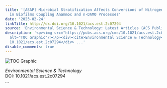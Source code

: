 ```yaml
---
title: '[ASAP] Microbial Stratification Affects Conversions of Nitrogen and Methane
  in Biofilms Coupling Anammox and n‑DAMO Processes'
date: '2023-02-24'
linkTitle: http://dx.doi.org/10.1021/acs.est.2c07294
source: 'Environmental Science & Technology: Latest Articles (ACS Publications)'
description: '<p><img src="https://pubs.acs.org/cms/10.1021/acs.est.2c07294/asset/images/medium/es2c07294_0009.gif"
  alt="TOC Graphic"/></p><div><cite>Environmental Science & Technology</cite></div><div>DOI:
  10.1021/acs.est.2c07294</div> ...'
disable_comments: true
---
```

<p><img src="https://pubs.acs.org/cms/10.1021/acs.est.2c07294/asset/images/medium/es2c07294_0009.gif" alt="TOC Graphic"/></p><div><cite>Environmental Science & Technology</cite></div><div>DOI: 10.1021/acs.est.2c07294</div> ...
